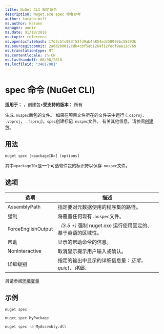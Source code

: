 ```yaml
---
title: NuGet CLI 规范命令
description: Nuget.exe spec 命令参考
author: karann-msft
ms.author: karann
manager: unnir
ms.date: 01/18/2018
ms.topic: reference
ms.openlocfilehash: 17d3c5fc083f52fd9ab4a854ad358995bc55293b
ms.sourcegitcommit: 2a6d200012cdb4cbf5ab1264f12fecf9ae12d769
ms.translationtype: MT
ms.contentlocale: zh-CN
ms.lasthandoff: 06/06/2018
ms.locfileid: "34817081"
---
```

# <a name="spec-command-nuget-cli"></a>spec 命令 (NuGet CLI)

**适用于：** ，创建包&bullet;**受支持的版本：** 所有

生成`.nuspec`新包的文件。 如果在项目文件所在的文件夹中运行 (`.csproj`， `.vbproj`， `.fsproj`)，`spec`创建标记`.nuspec`文件。 有关其他信息，请参阅[创建包](../create-packages/creating-a-package.md)。

## <a name="usage"></a>用法

```cli
nuget spec [<packageID>] [options]
```

其中`<packageID>`是一个可选软件包的标识符以保存`.nuspec`文件。

## <a name="options"></a>选项

| 选项 | 描述 |
| --- | --- |
| AssemblyPath | 指定要对元数据使用的程序集的路径。 |
| 强制 | 将覆盖任何现有`.nuspec`文件。 |
| ForceEnglishOutput | *（3.5 +)* 强制 nuget.exe 运行使用固定的、 基于英语的区域性。 |
| 帮助 | 显示的帮助命令的信息。 |
| NonInteractive | 取消显示提示用户输入或确认。 |
| 详细级别 | 指定的输出中显示的详细信息量：*正常*， *quiet*，*详细*。 |

另请参阅[环境变量](cli-ref-environment-variables.md)

## <a name="examples"></a>示例

```cli
nuget spec

nuget spec MyPackage

nuget spec -a MyAssembly.dll
```
